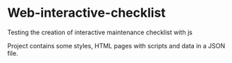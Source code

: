# Web-interactive-checklist
Testing the creation of interactive maintenance checklist with js

Project contains some styles, HTML pages with scripts and data in a JSON file.
